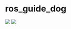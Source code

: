 # ros_guide_dog

<img src="https://github.com/tony92151/ros_guide_dog/blob/master/image/image9.JPG"/>
<img src="https://github.com/tony92151/ros_guide_dog/blob/master/image/image10.gif"/>
